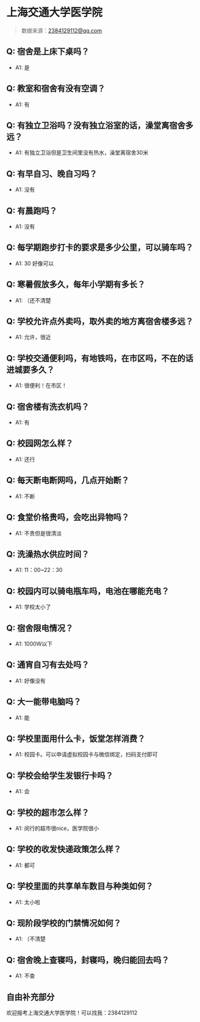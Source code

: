 # 上海交通大学医学院

> 数据来源：2384129112@qq.com

## Q: 宿舍是上床下桌吗？

- A1: 是

## Q: 教室和宿舍有没有空调？

- A1: 有

## Q: 有独立卫浴吗？没有独立浴室的话，澡堂离宿舍多远？

- A1: 有独立卫浴但是卫生间里没有热水，澡堂离宿舍30米

## Q: 有早自习、晚自习吗？

- A1: 没有

## Q: 有晨跑吗？

- A1: 没有

## Q: 每学期跑步打卡的要求是多少公里，可以骑车吗？

- A1: 30 好像可以

## Q: 寒暑假放多久，每年小学期有多长？

- A1: （还不清楚

## Q: 学校允许点外卖吗，取外卖的地方离宿舍楼多远？

- A1: 允许，很近

## Q: 学校交通便利吗，有地铁吗，在市区吗，不在的话进城要多久？

- A1: 很便利！在市区！

## Q: 宿舍楼有洗衣机吗？

- A1: 有

## Q: 校园网怎么样？

- A1: 还行

## Q: 每天断电断网吗，几点开始断？

- A1: 不断

## Q: 食堂价格贵吗，会吃出异物吗？

- A1: 不贵但是很清淡

## Q: 洗澡热水供应时间？

- A1: 11：00\~22：30

## Q: 校园内可以骑电瓶车吗，电池在哪能充电？

- A1: 学校太小了

## Q: 宿舍限电情况？

- A1: 1000W以下

## Q: 通宵自习有去处吗？

- A1: 好像没有

## Q: 大一能带电脑吗？

- A1: 能

## Q: 学校里面用什么卡，饭堂怎样消费？

- A1: 校园卡。可以申请虚拟校园卡与微信绑定，扫码支付即可

## Q: 学校会给学生发银行卡吗？

- A1: 会

## Q: 学校的超市怎么样？

- A1: 闵行的超市很nice，医学院很小

## Q: 学校的收发快递政策怎么样？

- A1: 都可

## Q: 学校里面的共享单车数目与种类如何？

- A1: 太小啦

## Q: 现阶段学校的门禁情况如何？

- A1: （不清楚

## Q: 宿舍晚上查寝吗，封寝吗，晚归能回去吗？

- A1: 不查

## 自由补充部分

欢迎报考上海交通大学医学院！可以找我：2384129112